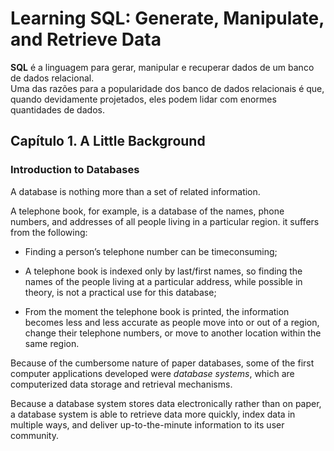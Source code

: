 # Learning SQL: Generate, Manipulate, and Retrieve Data

**SQL** é a linguagem para gerar, manipular e recuperar dados de um banco de dados relacional.  
Uma das razões para a popularidade dos banco de dados relacionais é que, quando devidamente projetados, eles podem lidar com enormes quantidades de dados.

## Capítulo 1. A Little Background

### Introduction to Databases

A database is nothing more than a set of related information.

A telephone book, for example, is a database of the names, phone numbers, and addresses of all people living in a particular region. it suffers from the following:

* Finding a person’s telephone number can be timeconsuming;

* A telephone book is indexed only by last/first names, so finding the names of the people living at a particular address, while possible in theory, is not a practical use for this database;

* From the moment the telephone book is printed, the information becomes less and less accurate as people move into or out of a region, change their telephone numbers, or move to another location within the same region.

Because of the cumbersome nature of paper databases, some of the first computer applications developed were *database systems*, which are computerized data storage and retrieval mechanisms.

Because a database system stores data electronically rather than on paper, a database system is able to retrieve data more quickly, index data in multiple ways, and deliver up-to-the-minute information to its user community.
